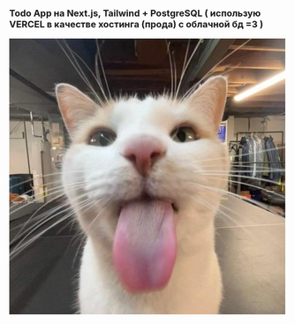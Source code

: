 ### Todo App на Next.js, Tailwind + PostgreSQL ( использую VERCEL в качестве хостинга (прода) с облачной бд =3 )

![silly cat](./public/silly_cat.jpg)
